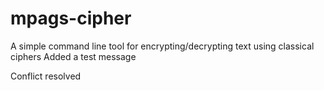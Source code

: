 # mpags-cipher
A simple command line tool for encrypting/decrypting text using classical ciphers
Added a test message

Conflict resolved